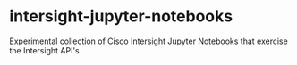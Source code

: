 # intersight-jupyter-notebooks
Experimental collection of Cisco Intersight Jupyter Notebooks that exercise the Intersight API's
